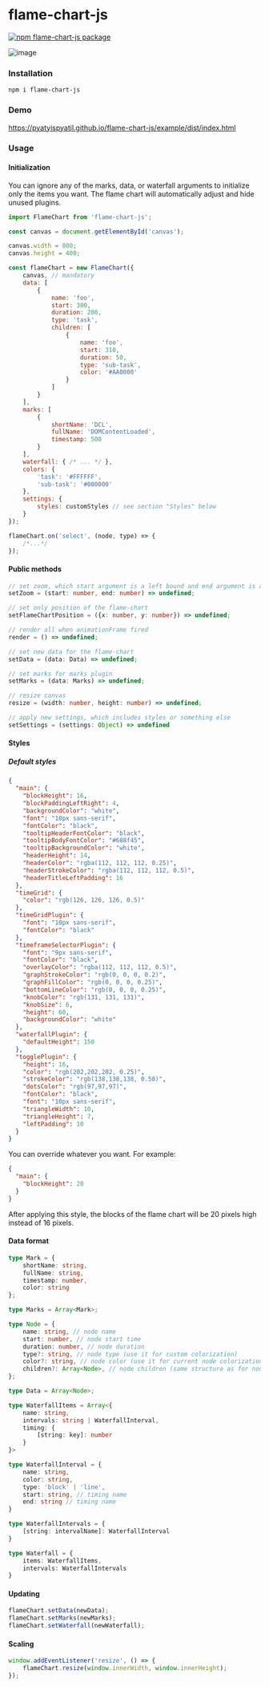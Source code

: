 # flame-chart-js

[![npm flame-chart-js package](https://img.shields.io/npm/v/flame-chart-js)](https://www.npmjs.com/package/flame-chart-js)

![image](https://user-images.githubusercontent.com/4976306/117810309-e0556300-b267-11eb-811e-180498fc2773.png)

### Installation

`npm i flame-chart-js`

### Demo

https://pyatyispyatil.github.io/flame-chart-js/example/dist/index.html

### Usage

#### Initialization


You can ignore any of the marks, data, or waterfall arguments to initialize only the items you want. The flame chart will automatically adjust and hide unused plugins.

```js
import FlameChart from 'flame-chart-js';

const canvas = document.getElementById('canvas');

canvas.width = 800;
canvas.height = 400;

const flameChart = new FlameChart({
    canvas, // mandatory
    data: [
        {
            name: 'foo',
            start: 300,
            duration: 200,
            type: 'task',
            children: [
                {
                    name: 'foo',
                    start: 310,
                    duration: 50,
                    type: 'sub-task',
                    color: '#AA0000'
                }
            ]
        }
    ],
    marks: [
        {
            shortName: 'DCL',
            fullName: 'DOMContentLoaded',
            timestamp: 500
        }
    ],
    waterfall: { /* ... */ },
    colors: {
        'task': '#FFFFFF',
        'sub-task': '#000000'
    },
    settings: {
        styles: customStyles // see section "Styles" below
    }
});

flameChart.on('select', (node, type) => {
    /*...*/
});
```

#### Public methods

```ts
// set zoom, which start argument is a left bound and end argument is a right bound 
setZoom = (start: number, end: number) => undefined;

// set only position of the flame-chart
setFlameChartPosition = ({x: number, y: number}) => undefined;

// render all when animationFrame fired
render = () => undefined;

// set new data for the flame-chart
setData = (data: Data) => undefined;

// set marks for marks plugin
setMarks = (data: Marks) => undefined;

// resize canvas
resize = (width: number, height: number) => undefined;

// apply new settings, which includes styles or something else
setSettings = (settings: Object) => undefined
```

#### Styles

##### Default styles

```json
{
  "main": {
    "blockHeight": 16,
    "blockPaddingLeftRight": 4,
    "backgroundColor": "white",
    "font": "10px sans-serif",
    "fontColor": "black",
    "tooltipHeaderFontColor": "black",
    "tooltipBodyFontColor": "#688f45",
    "tooltipBackgroundColor": "white",
    "headerHeight": 14,
    "headerColor": "rgba(112, 112, 112, 0.25)",
    "headerStrokeColor": "rgba(112, 112, 112, 0.5)",
    "headerTitleLeftPadding": 16
  },
  "timeGrid": {
    "color": "rgb(126, 126, 126, 0.5)"
  },
  "timeGridPlugin": {
    "font": "10px sans-serif",
    "fontColor": "black"
  },
  "timeframeSelectorPlugin": {
    "font": "9px sans-serif",
    "fontColor": "black",
    "overlayColor": "rgba(112, 112, 112, 0.5)",
    "graphStrokeColor": "rgb(0, 0, 0, 0.2)",
    "graphFillColor": "rgb(0, 0, 0, 0.25)",
    "bottomLineColor": "rgb(0, 0, 0, 0.25)",
    "knobColor": "rgb(131, 131, 131)",
    "knobSize": 6,
    "height": 60,
    "backgroundColor": "white"
  },
  "waterfallPlugin": {
    "defaultHeight": 150
  },
  "togglePlugin": {
    "height": 16,
    "color": "rgb(202,202,202, 0.25)",
    "strokeColor": "rgb(138,138,138, 0.50)",
    "dotsColor": "rgb(97,97,97)",
    "fontColor": "black",
    "font": "10px sans-serif",
    "triangleWidth": 10,
    "triangleHeight": 7,
    "leftPadding": 10
  }
}
```

You can override whatever you want. For example:

```json
{
  "main": {
    "blockHeight": 20
  }
}
```

After applying this style, the blocks of the flame chart will be 20 pixels high instead of 16 pixels.

#### Data format

```ts
type Mark = {
    shortName: string,
    fullName: string,
    timestamp: number,
    color: string
};

type Marks = Array<Mark>;

type Node = {
    name: string, // node name
    start: number, // node start time
    duration: number, // node duration
    type?: string, // node type (use it for custom colorization)
    color?: string, // node color (use it for current node colorization)
    children?: Array<Node>, // node children (same structure as for node)
};

type Data = Array<Node>;

type WaterfallItems = Array<{
    name: string,
    intervals: string | WaterfallInterval,
    timing: {
        [string: key]: number
    }
}>

type WaterfallInterval = {
    name: string,
    color: string,
    type: 'block' | 'line',
    start: string, // timing name
    end: string // timing name
}

type WaterfallIntervals = {
    [string: intervalName]: WaterfallInterval
}

type Waterfall = {
    items: WaterfallItems,
    intervals: WaterfallIntervals
}
```

#### Updating

```js
flameChart.setData(newData);
flameChart.setMarks(newMarks);
flameChart.setWaterfall(newWaterfall);
```

#### Scaling

```js
window.addEventListener('resize', () => {
    flameChart.resize(window.innerWidth, window.innerHeight);
});
```
